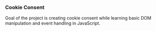 <h3>Cookie Consent</h3>

<p>Goal of the project is creating cookie consent while learning basic DOM manipulation and event handling in JavaScript.</p>

